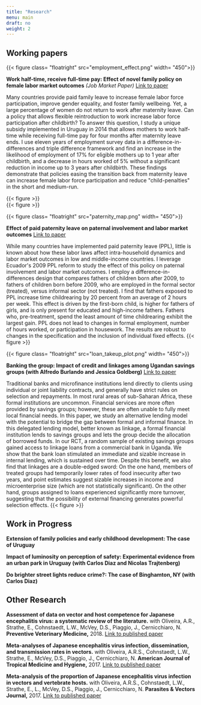 ```yaml
---
title: "Research"
menu: main
draft: no
weight: 2
---
```



## Working papers  

{{< figure class= "floatright" src="employment_effect.png" width= "450">}} 

**Work half-time, receive full-time pay: Effect of novel family policy on female labor market outcomes** *(Job Market Paper)*
[Link to paper](Etcheverry_jmp_draft.pdf)

Many countries provide paid family leave to increase female labor force participation, improve gender equality, and foster family wellbeing. Yet, a large percentage of women do not return to work after maternity leave. Can a policy that allows flexible reintroduction to work increase labor force participation after childbirth? To answer this question, I study a unique subsidy implemented in Uruguay in 2014 that allows mothers to work half-time while receiving full-time pay for four months after maternity leave ends. I use eleven years of employment survey data in a difference-in-differences and triple difference framework and find an increase in the likelihood of employment of 17% for eligible mothers up to 1 year after childbirth, and a decrease in hours worked
of 5% without a significant reduction in income up to 3 years after childbirth. These findings demonstrate that policies easing the transition back from maternity leave can increase female labor force participation and reduce "child-penalties" in the short and medium-run.
 
{{< figure >}}  
{{< figure >}}


{{< figure class= "floatright" src="paternity_map.png" width= "450">}} 

**Effect of paid paternity leave on paternal involvement and labor market outcomes**
[Link to paper](PPL_Ecuador_Etcheverry.pdf)

While many countries have implemented paid paternity leave (PPL), little is known about how these labor laws affect intra-household dynamics and labor market outcomes in low and middle-income countries. I leverage Ecuador's 2009 PPL reform to study the effect of this policy on paternal involvement and labor market outcomes. I employ a difference-in-differences design that compares fathers of children born after 2009, to fathers of children born before 2009, who are employed in the formal sector (treated), versus informal sector (not treated). I find that fathers exposed to PPL increase time childrearing by 20 percent from an average of 2 hours per week. This effect is driven by the first-born child, is higher for fathers of girls, and is only present for educated and high-income fathers. Fathers who, pre-treatment, spend the least amount of time childrearing exhibit the largest gain. PPL does not lead to changes in formal employment, number of hours worked, or participation in housework. The results are robust to changes in the specification and the inclusion of individual fixed effects. 
{{< figure >}} 


{{< figure class= "floatright" src="loan_takeup_plot.png" width= "450">}} 

**Banking the group: Impact of credit and linkages among Ugandan savings groups (with Alfredo Burlando and Jessica Goldberg)**
[Link to paper](Linkage_V4.pdf)

Traditional banks and microfinance institutions lend directly to clients using individual or joint liability contracts, and generally have strict rules on selection and repayments. In most rural areas of sub-Saharan Africa, these formal institutions are uncommon. Financial services are more often provided by savings groups; however, these are often unable to fully meet local financial needs. In this paper, we study an alternative lending model with the potential to bridge the gap between formal and informal finance. In this delegated lending model, better known as linkage, a formal financial institution lends to savings groups and lets the group decide the allocation of borrowed funds. In our RCT, a random sample of existing savings groups gained access to linkage loans from a commercial bank in Uganda. We show that the bank loan stimulated an immediate and sizable increase in internal lending, which is sustained over time. Despite this benefit, we also find that linkages are a double-edged sword: On the one hand, members of treated groups had temporarily lower rates of food insecurity after two years, and point estimates suggest sizable increases in income and microenterprise size (which are not statistically significant). On the other hand, groups assigned to loans experienced significantly more turnover, suggesting that the possibility of external financing generates powerful selection effects. 
{{< figure >}}

## Work in Progress 

**Extension of family policies and early childhood development: The case of Uruguay**

**Impact of luminosity on perception of safety: Experimental evidence from an urban park in Uruguay (with Carlos Diaz and Nicolas Trajtenberg)** 

**Do brighter street lights reduce crime?: The case of Binghamton, NY (with Carlos Diaz)**

## Other Research

**Assessment of data on vector and host competence for Japanese encephalitis virus: a systematic review of the literature.** with Oliveira, A.R., Strathe, E., Cohnstaedt, L.W., McVey, D.S., Piaggio, J., Cernicchiaro, N. **Preventive Veterinary Medicine,** 2018.
[Link to published paper](https://doi.org/10.1016/j.prevetmed.2018.03.018)

**Meta-analyses of Japanese encephalitis virus infection, dissemination, and transmission rates in vectors.** with Oliveira, A.R.S., Cohnstaedt, L.W., Strathe, E., McVey, D.S., Piaggio, J., Cernicchiaro, N. **American Journal of Tropical Medicine and Hygiene,** 2017.
[Link to published paper](http://www.ajtmh.org/content/journals/10.4269/ajtmh.17-0622)

**Meta-analysis of the proportion of Japanese encephalitis virus infection in vectors and vertebrate hosts.** with Oliveira, A.R.S., Cohnstaedt, L.W., Strathe, E., L., McVey, D.S., Piaggio, J., Cernicchiaro, N. **Parasites & Vectors Journal,** 2017.
[Link to published paper](https://parasitesandvectors.biomedcentral.com/articles/10.1186/s13071-017-2354-7)



